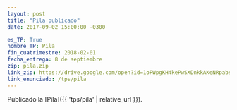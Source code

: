 ```yaml
---
layout: post
title: "Pila publicado"
date: 2017-09-02 15:00:00 -0300

es_TP: True
nombre_TP: Pila
fin_cuatrimestre: 2018-02-01
fecha_entrega: 8 de septiembre
zip: pila.zip
link_zip: https://drive.google.com/open?id=1oPWpgKH4kePwSXDnkkAKeNRpabsV2SsI
link_enunciado: /tps/pila
---
```


Publicado la [Pila]({{ 'tps/pila' | relative_url }}).

